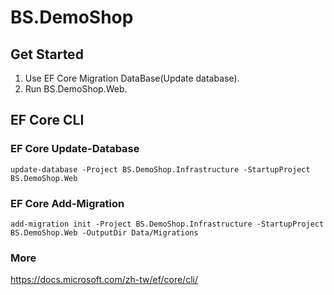 # BS.DemoShop
## Get Started
1. Use EF Core Migration DataBase(Update database).
2. Run BS.DemoShop.Web.



## EF Core CLI

### EF Core Update-Database
```=powershall
update-database -Project BS.DemoShop.Infrastructure -StartupProject BS.DemoShop.Web
```

### EF Core Add-Migration
```=powershall
add-migration init -Project BS.DemoShop.Infrastructure -StartupProject BS.DemoShop.Web -OutputDir Data/Migrations
```

### More
https://docs.microsoft.com/zh-tw/ef/core/cli/